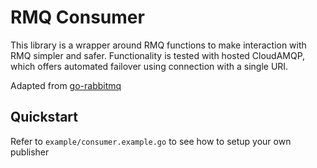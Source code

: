 # RMQ Consumer

This library is a wrapper around RMQ functions to make interaction with RMQ simpler and safer. Functionality is tested with hosted CloudAMQP, which offers automated failover using connection with a single URI.

Adapted from [go-rabbitmq](https://github.com/wagslane/go-rabbitmq)

## Quickstart

Refer to `example/consumer.example.go` to see how to setup your own publisher
